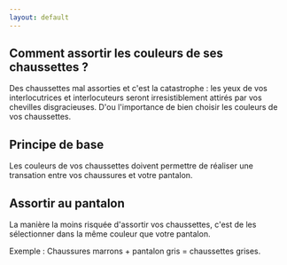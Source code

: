 ```yaml
---
layout: default
---
```


## Comment assortir les couleurs de ses chaussettes ?

Des chaussettes mal assorties et c'est la catastrophe : les yeux de vos
interlocutrices et interlocuteurs seront irresistiblement attirés par vos
chevilles disgracieuses. D'ou l'importance de bien choisir les couleurs de vos
chaussettes.

## Principe de base

Les couleurs de vos chaussettes doivent permettre de réaliser une transation
entre vos chaussures et votre pantalon.

## Assortir au pantalon

La manière la moins risquée d'assortir vos chaussettes, c'est de les
sélectionner dans la même couleur que votre pantalon.

Exemple : Chaussures marrons + pantalon gris = chaussettes grises.
